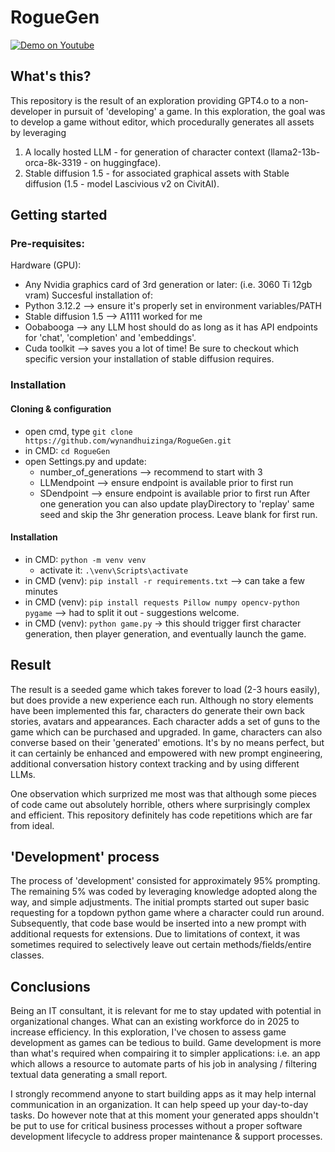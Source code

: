 # RogueGen
[![Demo on Youtube](https://img.youtube.com/vi/A0NcyUApxUw/0.jpg)](https://www.youtube.com/watch?v=A0NcyUApxUw)
## What's this?
This repository is the result of an exploration providing GPT4.o to a non-developer in pursuit of 'developing' a game. In this exploration, the goal was to develop a game without editor, which procedurally generates all assets by leveraging 
1) A locally hosted LLM - for generation of character context (llama2-13b-orca-8k-3319 - on huggingface).
2) Stable diffusion 1.5 - for associated graphical assets with Stable diffusion (1.5 - model Lascivious v2 on CivitAI).

## Getting started
### Pre-requisites:
Hardware (GPU):
- Any Nvidia graphics card of 3rd generation or later: (i.e. 3060 Ti 12gb vram)
Succesful installation of:
- Python 3.12.2 --> ensure it's properly set in environment variables/PATH
- Stable diffusion 1.5 --> A1111 worked for me
- Oobabooga --> any LLM host should do as long as it has API endpoints for 'chat', 'completion' and 'embeddings'. 
- Cuda toolkit --> saves you a lot of time! Be sure to checkout which specific version your installation of stable diffusion requires.

### Installation
#### Cloning & configuration
- open cmd, type ```git clone https://github.com/wynandhuizinga/RogueGen.git```
- in CMD: ```cd RogueGen```
- open Settings.py and update:
	- number_of_generations --> recommend to start with 3
	- LLMendpoint --> ensure endpoint is available prior to first run
	- SDendpoint --> ensure endpoint is available prior to first run
	After one generation you can also update playDirectory to 'replay' same seed and skip the 3hr generation process. Leave blank for first run. 

#### Installation
- in CMD: ```python -m venv venv```
	- activate it: ```.\venv\Scripts\activate```
- in CMD (venv): ```pip install -r requirements.txt``` --> can take a few minutes
- in CMD (venv): ```pip install requests Pillow numpy opencv-python pygame``` --> had to split it out - suggestions welcome.
- in CMD (venv): ```python game.py``` -> this should trigger first character generation, then player generation, and eventually launch the game. 

## Result
The result is a seeded game which takes forever to load (2-3 hours easily), but does provide a new experience each run. Although no story elements have been implemented this far, characters do generate their own back stories, avatars and appearances. Each character adds a set of guns to the game which can be purchased and upgraded. In game, characters can also converse based on their 'generated' emotions. It's by no means perfect, but it can certainly be enhanced and empowered with new prompt engineering, additional conversation history context tracking and by using different LLMs. 

One observation which surprized me most was that although some pieces of code came out absolutely horrible, others where surprisingly complex and efficient. This repository definitely has code repetitions which are far from ideal. 

## 'Development' process
The process of 'development' consisted for approximately 95% prompting. The remaining 5% was coded by leveraging knowledge adopted along the way, and simple adjustments. The initial prompts started out super basic requesting for a topdown python game where a character could run around. Subsequently, that code base would be inserted into a new prompt with additional requests for extensions. Due to limitations of context, it was sometimes required to selectively leave out certain methods/fields/entire classes. 

## Conclusions
Being an IT consultant, it is relevant for me to stay updated with potential in organizational changes. What can an existing workforce do in 2025 to increase efficiency. In this exploration, I've chosen to assess game development as games can be tedious to build. Game development is more than what's required when compairing it to simpler applications: i.e. an app which allows a resource to automate parts of his job in analysing / filtering textual data generating a small report.

I strongly recommend anyone to start building apps as it may help internal communication in an organization. It can help speed up your day-to-day tasks. Do however note that at this moment your generated apps shouldn't be put to use for critical business processes without a proper software development lifecycle to address proper maintenance & support processes. 





